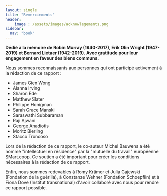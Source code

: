 ```yaml
---
layout: single
title: "Remerciements"
header:
    image : /assets/images/acknowlegements.png
sidebar:
  nav: "book"
---
```


**Dédié à la mémoire de Robin Murray (1940-2017), Erik Olin Wright (1947-2019) et Bernard Lietaer (1942-2019). Avec gratitude pour leur engagement en faveur des biens communs.**

Nous sommes reconnaissants aux personnes qui ont participé activement à la rédaction de ce rapport :
- James Gien Wong 
- Alanna Irving 
- Sharon Ede 
- Matthew Slater 
- Philippe Honigman 
- Sarah Grace Manski 
- Saraswathi Subbaraman 
- Raji Ajwani 
- George Anadiotis 
- Moritz Bierling 
- Stacco Troncoso

Lors de la rédaction de ce rapport, le co-auteur Michel Bauwens a été nommé "intellectuel en résidence" par la "mutuelle du travail" européenne SMart.coop. Ce soutien a été important pour créer les conditions nécessaires à la rédaction de ce rapport.

Enfin, nous sommes redevables à Romy Krämer et Julia Gajewski (Fondation de la guérilla), à Constanze Wehner (Fondation Schoepflin) et à Fiona Dove (Institut transnational) d'avoir collaboré avec nous pour rendre ce rapport possible.